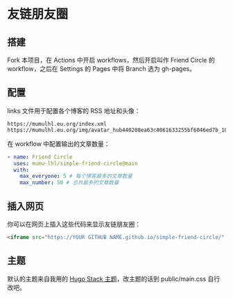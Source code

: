 # 友链朋友圈

## 搭建

Fork 本项目，在 Actions 中开启 workflows，然后开启叫作 Friend Circle 的 workflow，之后在 Settings 的 Pages 中将 Branch 选为 gh-pages。

## 配置

links 文件用于配置各个博客的 RSS 地址和头像：

```
https://mumulhl.eu.org/index.xml https://mumulhl.eu.org/img/avatar_hub440208ea63c4061633255bf6046ed7b_104338_300x0_resize_q75_h2_box_2.webp
```

在 workflow 中配置输出的文章数量：

```yml
- name: Friend Circle
  uses: mumu-lhl/simple-friend-circle@main
  with:
    max_everyone: 5 # 每个博客最多的文章数量
    max_number: 50 # 总共最多的文章数量
```

## 插入网页

你可以在网页上插入这些代码来显示友链朋友圈：

```html
<iframe src="https://YOUR GITHUB NAME.github.io/simple-friend-circle/" width="100%" height="400rem" style="border:none;"></iframe>
```

## 主题

默认的主题来自我用的 [Hugo Stack 主题](https://stack.jimmycai.com)，改主题的话到 public/main.css 自行改吧。
